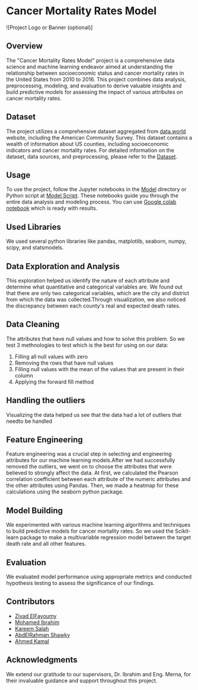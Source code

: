 # Cancer Mortality Rates Model

![Project Logo or Banner (optional)]

## Overview

The "Cancer Mortality Rates Model" project is a comprehensive data science and machine learning endeavor aimed at understanding the relationship between socioeconomic status and cancer mortality rates in the United States from 2010 to 2016. This project combines data analysis, preprocessing, modeling, and evaluation to derive valuable insights and build predictive models for assessing the impact of various attributes on cancer mortality rates.

## Dataset

The project utilizes a comprehensive dataset aggregated from [data.world](https://data.world/nrippner/ols-regression-challenge) website, including the American Community Survey. This dataset contains a wealth of information about US counties, including socioeconomic indicators and cancer mortality rates. For detailed information on the dataset, data sources, and preprocessing, please refer to the [Dataset](/cancer_reg.csv).

## Usage

To use the project, follow the Jupyter notebooks in the [Model](/model.ipynb) directory or Python script at [Model Script](/model_script.py). These notebooks guide you through the entire data analysis and modeling process. You can use [Google colab notebook](https://colab.research.google.com/drive/12DzknM_ri3z8X_oYgOiAe4W_QZYkgPV-?usp=sharing) which is ready with results.

## Used Libraries
We used several python libraries like pandas, matplotlib, seaborn, numpy, scipy, and statsmodels.

## Data Exploration and Analysis

This exploration helped us identify the nature of each attribute and determine what quantitative and categorical variables are. We found out that there are only two categorical variables, which are the city and district from which the data was collected.Through visualization, we also noticed the discrepancy between each county's real and expected death rates.

## Data Cleaning

The attributes that have null values and how to solve this problem. So we test 3 methnologies to test which is the best for using on our data:
1. Filling all null values with zero
2. Removing the rows that have null values
3. Filling null values with the mean of the values that are present in their column
4. Applying the forward fill method

## Handling the outliers
Visualizing the data helped us see that the data had a lot of outliers that needto be handled

## Feature Engineering

Feature engineering was a crucial step in selecting and engineering attributes for our machine learning models.After we had successfully removed the outliers, we went on to choose the attributes that were believed to strongly affect the data. At first, we calculated the Pearson correlation coefficient between each attribute of the numeric attributes and the other attributes using Pandas. Then, we made a heatmap for these calculations using the seaborn python package.

## Model Building

We experimented with various machine learning algorithms and techniques to build predictive models for cancer mortality rates. So we used the Scikit-learn package to make a multivariable regression model between the target death rate and all other features.

## Evaluation

We evaluated model performance using appropriate metrics and conducted hypothesis testing to assess the significance of our findings.

## Contributors

- [Ziyad ElFayoumy](https://github.com/Zoz-HF)
- [Mohamed Ibrahim](https://github.com/Medo072)
- [Kareem Salah](https://github.com/cln-Kafka)
- [AbdElRahman Shawky](https://github.com/AbdulrahmanGhitani)
- [Ahmed Kamal](https://github.com/AhmedKamalMohammedElSayed)

## Acknowledgments

We extend our gratitude to our supervisors, Dr. Ibrahim and Eng. Merna, for their invaluable guidance and support throughout this project.